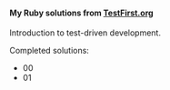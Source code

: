 #### My Ruby solutions from [TestFirst.org](http://testfirst.org)

Introduction to test-driven development.

Completed solutions:
* 00
* 01